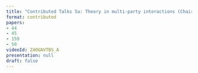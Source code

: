 ```yaml
---
title: "Contributed Talks 5a: Theory in multi-party interactions (Chair: Christian Majenz)"
format: contributed
papers:
- 44
- 45
- 159
- 50
videoId: Z40UAVTBS_A
presentation: null
draft: false
---
```

